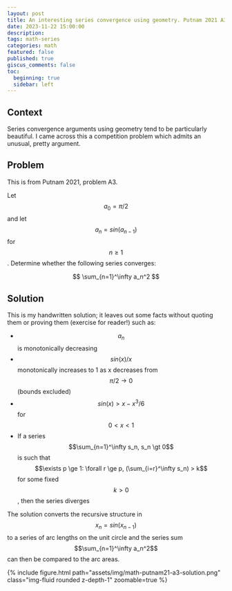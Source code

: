 ```yaml
---
layout: post
title: An interesting series convergence using geometry. Putnam 2021 A3.
date: 2023-11-22 15:00:00
description: 
tags: math-series
categories: math
featured: false
published: true
giscus_comments: false
toc:
  beginning: true
  sidebar: left
---
```


## Context

Series convergence arguments using geometry tend to be particularly beautiful. I came across this a competition problem which admits an unusual, pretty argument.

## Problem

This is from Putnam 2021, problem A3.

Let $$a_0 = \pi/2$$ and let $$a_n = sin(a_{n-1})$$ for $$n \ge 1$$. Determine whether the following series converges:

$$
\sum_{n=1}^\infty a_n^2
$$

## Solution

This is my handwritten solution; it leaves out some facts without quoting them or proving them (exercise for reader!) such as:
* $$a_n$$ is monotonically decreasing
* $$sin(x)/x$$ monotonically increases to 1 as x decreases from $$\pi/2 \to 0$$ (bounds excluded)
* $$sin(x) \gt x - x^3/6$$ for $$ 0 \lt x \lt 1 $$
* If a series $$\sum_{n=1}^\infty s_n, s_n \gt 0$$ is such that $$\exists p \ge 1: \forall r \ge p, (\sum_{i=r}^\infty s_n) > k$$ for some fixed $$k \gt 0$$, then the series diverges

The solution converts the recursive structure in $$x_n = sin(x_{n-1})$$ to a series of arc lengths on the unit circle and the series sum $$\sum_{n=1}^\infty a_n^2$$ can then be compared to the arc areas.

{% include figure.html path="assets/img/math-putnam21-a3-solution.png" class="img-fluid rounded z-depth-1" zoomable=true %}

